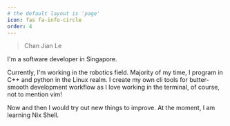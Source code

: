 ```yaml
---
# the default layout is 'page'
icon: fas fa-info-circle
order: 4
---
```


> Chan Jian Le

I'm a software developer in Singapore.


Currently, I'm working in the robotics field.
Majority of my time, I program in C++ and python in the Linux realm.
I create my own cli tools for butter-smooth development workflow as I love working in the terminal, of course, not to mention vim!

Now and then I would try out new things to improve.
At the moment, I am learning Nix Shell.
